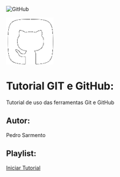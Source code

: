 ![GitHub](https://img.shields.io/github/license/pesarmento/GitGitHub)

![](https://github.com/pesarmento/GitGitHub/blob/main/Icone-.png)
# Tutorial GIT e GitHub:
Tutorial de uso das ferramentas Git e GitHub
## Autor:
 Pedro Sarmento
## Playlist:
[Iniciar Tutorial](https://joseassis.com.br/cursos/gitegithub.html)
